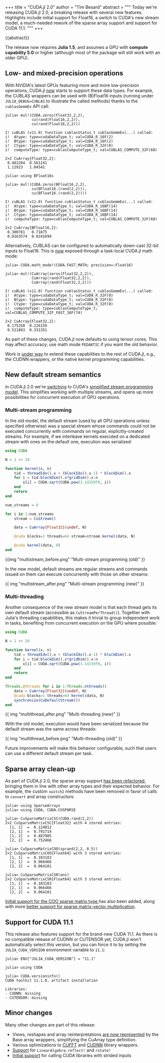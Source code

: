 +++
title = "CUDA.jl 2.0"
author = "Tim Besard"
abstract = """
  Today we're releasing CUDA.jl 2.0, a breaking release with several new features. Highlights
  include initial support for Float16, a switch to CUDA's new stream model, a much-needed
  rework of the sparse array support and support for CUDA 11.1.
  """
+++

{{abstract}}

The release now requires **Julia 1.5**, and assumes a GPU with **compute capability 5.0** or
higher (although most of the package will still work with an older GPU).


## Low- and mixed-precision operations

With NVIDIA's latest GPUs featuring more and more low-precision operations,
CUDA.jl [now](https://github.com/JuliaGPU/CUDA.jl/pull/417) starts to support
these data types. For example, the CUBLAS wrappers can be used with (B)Float16
inputs (running under `JULIA_DEBUG=CUBLAS` to illustrate the called methods)
thanks to the `cublasGemmEx` API call:

```julia-repl
julia> mul!(CUDA.zeros(Float32,2,2),
            cu(rand(Float16,2,2)),
            cu(rand(Float16,2,2)))

I! cuBLAS (v11.0) function cublasStatus_t cublasGemmEx(...) called:
i!  Atype: type=cudaDataType_t; val=CUDA_R_16F(2)
i!  Btype: type=cudaDataType_t; val=CUDA_R_16F(2)
i!  Ctype: type=cudaDataType_t; val=CUDA_R_32F(0)
i!  computeType: type=cublasComputeType_t; val=CUBLAS_COMPUTE_32F(68)

2×2 CuArray{Float32,2}:
 0.481284  0.561241
 1.12923   1.04541
```

```julia-repl
julia> using BFloat16s

julia> mul!(CUDA.zeros(BFloat16,2,2),
            cu(BFloat16.(rand(2,2))),
            cu(BFloat16.(rand(2,2))))

I! cuBLAS (v11.0) function cublasStatus_t cublasGemmEx(...) called:
i!  Atype: type=cudaDataType_t; val=CUDA_R_16BF(14)
i!  Btype: type=cudaDataType_t; val=CUDA_R_16BF(14)
i!  Ctype: type=cudaDataType_t; val=CUDA_R_16BF(14)
i!  computeType: type=cublasComputeType_t; val=CUBLAS_COMPUTE_32F(68)

2×2 CuArray{BFloat16,2}:
 0.300781   0.71875
 0.0163574  0.0241699
```

Alternatively, CUBLAS can be configured to automatically down-cast 32-bit inputs to Float16.
This is [now](https://github.com/JuliaGPU/CUDA.jl/pull/424) exposed through a task-local
CUDA.jl math mode:

```julia-repl
julia> CUDA.math_mode!(CUDA.FAST_MATH; precision=:Float16)

julia> mul!(CuArray(zeros(Float32,2,2)),
            CuArray(rand(Float32,2,2)),
            CuArray(rand(Float32,2,2)))

I! cuBLAS (v11.0) function cublasStatus_t cublasGemmEx(...) called:
i!  Atype: type=cudaDataType_t; val=CUDA_R_32F(0)
i!  Btype: type=cudaDataType_t; val=CUDA_R_32F(0)
i!  Ctype: type=cudaDataType_t; val=CUDA_R_32F(0)
i!  computeType: type=cublasComputeType_t; val=CUBLAS_COMPUTE_32F_FAST_16F(74)

2×2 CuArray{Float32,2}:
 0.175258  0.226159
 0.511893  0.331351
```

As part of these changes, CUDA.jl now defaults to using tensor cores. This may affect
accuracy; use math mode `PEDANTIC` if you want the old behavior.

Work is [under way](https://github.com/JuliaGPU/CUDA.jl/issues/391) to extend these
capabilities to the rest of CUDA.jl, e.g., the CUDNN wrappers, or the native kernel
programming capabilities.


## New default stream semantics

In CUDA.jl 2.0 we're [switching](https://github.com/JuliaGPU/CUDA.jl/pull/395) to CUDA's
[simplified stream programming
model](https://developer.nvidia.com/blog/gpu-pro-tip-cuda-7-streams-simplify-concurrency/).
This simplifies working with multiple streams, and opens up more possibilities for
concurrent execution of GPU operations.

### Multi-stream programming

In the old model, the default stream (used by all GPU operations unless specified otherwise)
was a special stream whose commands could not be executed concurrently with commands on
regular, explicitly-created streams. For example, if we interleave kernels executed on a
dedicated stream with ones on the default one, execution was serialized:

```julia
using CUDA

N = 1 << 20

function kernel(x, n)
    tid = threadIdx().x + (blockIdx().x-1) * blockDim().x
    for i = tid:blockDim().x*gridDim().x:n
        x[i] = CUDA.sqrt(CUDA.pow(3.14159f0, i))
    end
    return
end

num_streams = 8

for i in 1:num_streams
    stream = CuStream()

    data = CuArray{Float32}(undef, N)

    @cuda blocks=1 threads=64 stream=stream kernel(data, N)

    @cuda kernel(data, 0)
end
```

{{img "multistream_before.png" "Multi-stream programming (old)" }}

In the new model, default streams are regular streams and commands issued on them can
execute concurrently with those on other streams:

{{ img "multistream_after.png" "Multi-stream programming (new)" }}


### Multi-threading

Another consequence of the new stream model is that each thread gets its own default stream
(accessible as `CuStreamPerThread()`). Together with Julia's threading capabilities, this
makes it trivial to group independent work in tasks, benefiting from concurrent execution on
the GPU where possible:

```julia
using CUDA

N = 1 << 20

function kernel(x, n)
    tid = threadIdx().x + (blockIdx().x-1) * blockDim().x
    for i = tid:blockDim().x*gridDim().x:n
        x[i] = CUDA.sqrt(CUDA.pow(3.14159f0, i))
    end
    return
end

Threads.@threads for i in 1:Threads.nthreads()
    data = CuArray{Float32}(undef, N)
    @cuda blocks=1 threads=64 kernel(data, N)
    synchronize(CuDefaultStream())
end
```

{{ img "multithread_after.png" "Multi-threading (new)" }}

With the old model, execution would have been serialized because the default stream was the
same across threads:

{{ img "multithread_before.png" "Multi-threading (old)" }}

Future improvements will make this behavior configurable, such that users can use a
different default stream per task.


## Sparse array clean-up

As part of CUDA.jl 2.0, the sparse array support [has been
refactored](https://github.com/JuliaGPU/CUDA.jl/pull/409), bringing them in line with other
array types and their expected behavior. For example, the custom `switch2` methods have been
removed in favor of calls to `convert` and array constructors:

```julia-repl
julia> using SparseArrays
julia> using CUDA, CUDA.CUSPARSE

julia> CuSparseMatrixCSC(CUDA.rand(2,2))
2×2 CuSparseMatrixCSC{Float32} with 4 stored entries:
  [1, 1]  =  0.124012
  [2, 1]  =  0.791714
  [1, 2]  =  0.487905
  [2, 2]  =  0.752466

julia> CuSparseMatrixCOO(sprand(2,2, 0.5))
2×2 CuSparseMatrixCOO{Float64} with 3 stored entries:
  [1, 1]  =  0.183183
  [2, 1]  =  0.966466
  [2, 2]  =  0.064101

julia> CuSparseMatrixCSR(ans)
2×2 CuSparseMatrixCSR{Float64} with 3 stored entries:
  [1, 1]  =  0.183183
  [2, 1]  =  0.966466
  [2, 2]  =  0.064101
```

[Initial support for the COO sparse matrix type
](https://github.com/JuliaGPU/CUDA.jl/pull/421) has also been added, along with more [better
support for sparse matrix-vector
multiplication](https://github.com/JuliaGPU/CUDA.jl/pull/351).


## Support for CUDA 11.1

This release also features support for the brand-new CUDA 11.1. As there is no compatible
release of CUDNN or CUTENSOR yet, CUDA.jl won't automatically select this version, but you
can force it to by setting the `JULIA_CUDA_VERSION` environment variable to `11.1`:

```julia-repl
julia> ENV["JULIA_CUDA_VERSION"] = "11.1"

julia> using CUDA

julia> CUDA.versioninfo()
CUDA toolkit 11.1.0, artifact installation

Libraries:
- CUDNN: missing
- CUTENSOR: missing
```


## Minor changes

Many other changes are part of this release:

- Views, reshapes and array reinterpretations [are now
  represented](https://github.com/JuliaGPU/CUDA.jl/pull/437) by the Base array wrappers,
  simplifying the CuArray type definition.
- Various optimizations to [CUFFT](https://github.com/JuliaGPU/CUDA.jl/pull/428) and
  [CUDNN](https://github.com/JuliaGPU/CUDA.jl/pull/321) library wrappers.
- [Support](https://github.com/JuliaGPU/CUDA.jl/pull/427) for `LinearAlgebra.reflect!` and
  `rotate!`
- [Initial support](https://github.com/JuliaGPU/CUDA.jl/pull/435) for calling CUDA libraries
  with strided inputs
